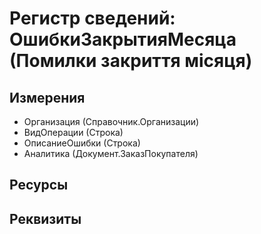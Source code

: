 ﻿# Регистр сведений: ОшибкиЗакрытияМесяца (Помилки закриття місяця)

## Измерения

- Организация (Справочник.Организации)
- ВидОперации (Строка)
- ОписаниеОшибки (Строка)
- Аналитика (Документ.ЗаказПокупателя)

## Ресурсы


## Реквизиты


